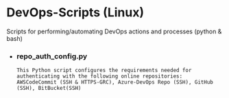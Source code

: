# DevOps-Scripts (Linux)
Scripts for performing/automating DevOps actions and processes (python & bash)

- ### repo_auth_config.py
    ```
    This Python script configures the requirements needed for authenticating with the following online repositories: AWSCodeCommit (SSH & HTTPS-GRC), Azure-DevOps Repo (SSH), GitHub (SSH), BitBucket(SSH)
    ```